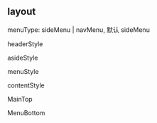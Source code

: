 ## layout

menuType: sideMenu | navMenu, 默认 sideMenu

headerStyle

asideStyle

menuStyle

contentStyle

MainTop

MenuBottom


